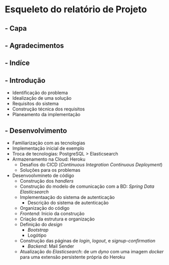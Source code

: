 # Esqueleto do relatório de Projeto

## - Capa
## - Agradecimentos
## - Indíce
## - Introdução
 - Identificação do problema
 - Idealização de uma solução
 - Requisitos do sistema
 - Construção técnica dos requisitos
 - Planeamento da implementação
## - Desenvolvimento
 - Familiarização com as tecnologias
 - Implementação inicial de exemplo
 - Troca de tecnologias: PostgreSQL > Elasticsearch
 - Armazenamento na Cloud: Heroku
    - Desafios do CICD (_Continuous Integration Continuous Deployment_)
    - Soluções para os problemas
 - Desenvoolvmineto de código
    - Construção dos _handlers_
    - Construção do modelo de comunicação com a BD: _Spring Data Elasticsearch_
    - Implementaação do sistema de autenticação
        - Descrição do sistema de autenticação
    - Organização do código
    - _Frontend_: Inicio da construção
    - Criação da estrutura e organização 
    - Definição do _design_
        - _Bootstrap_
        - Logótipo
    - Construção das páginas de _login_, _logout_, e _signup-confirmation_
        - _Backend_: Mail Sender
    - Atualização do _Elasticsearch_: de um _dyno_ com uma imagem _docker_ para uma extensão persistente própria do Heroku

